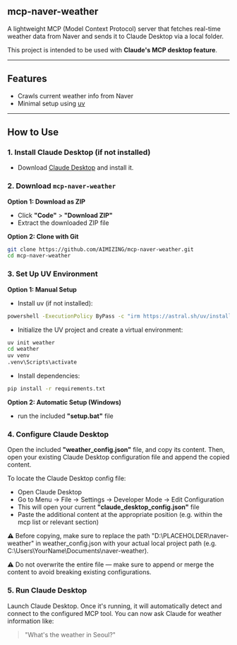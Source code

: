 ## mcp-naver-weather
A lightweight MCP (Model Context Protocol) server that fetches real-time weather data from Naver and sends it to Claude Desktop via a local folder.

This project is intended to be used with **Claude's MCP desktop feature**.

---

## Features

- Crawls current weather info from Naver
- Minimal setup using [uv](https://github.com/astral-sh/uv)

---

## How to Use

### 1. Install Claude Desktop (if not installed)
- Download [Claude Desktop](https://claude.ai/download) and install it.

### 2. Download `mcp-naver-weather`
**Option 1: Download as ZIP**
- Click **"Code"** > **"Download ZIP"**
- Extract the downloaded ZIP file

**Option 2: Clone with Git**
```sh
git clone https://github.com/AIMIZING/mcp-naver-weather.git
cd mcp-naver-weather
```

### 3. Set Up UV Environment
**Option 1: Manual Setup**
- Install uv (if not installed):
```sh
powershell -ExecutionPolicy ByPass -c "irm https://astral.sh/uv/install.ps1 | iex"
```
- Initialize the UV project and create a virtual environment:
```sh
uv init weather
cd weather
uv venv
.venv\Scripts\activate
```
- Install dependencies:
```sh
pip install -r requirements.txt
```

**Option 2: Automatic Setup (Windows)**
- run the included **"setup.bat"** file

### 4. Configure Claude Desktop
Open the included **"weather_config.json"** file, and copy its content.
Then, open your existing Claude Desktop configuration file and append the copied content.

To locate the Claude Desktop config file:
- Open Claude Desktop
- Go to Menu → File → Settings → Developer Mode → Edit Configuration
- This will open your current **"claude_desktop_config.json"** file
- Paste the additional content at the appropriate position (e.g. within the mcp list or relevant section)

⚠️ Before copying, make sure to replace the path
"D:\\PLACEHOLDER\\naver-weather" in weather_config.json
with your actual local project path (e.g. C:\\Users\\YourName\\Documents\\naver-weather).

⚠️ Do not overwrite the entire file — make sure to append or merge the content to avoid breaking existing configurations.

### 5. Run Claude Desktop
Launch Claude Desktop.
Once it's running, it will automatically detect and connect to the configured MCP tool.
You can now ask Claude for weather information like:
> "What's the weather in Seoul?"
